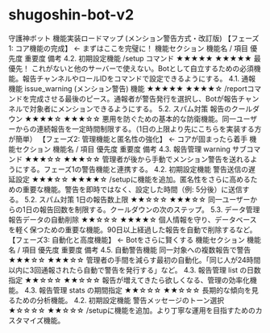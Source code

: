 # shugoshin-bot-v2

守護神ボット 機能実装ロードマップ (メンション警告方式・改訂版)
【フェーズ1: コア機能の完成】 ← まずはここを完璧に！
機能セクション	機能名 / 項目	優先度	重要度	備考
4.2. 初期設定機能	/setup コマンド	★★★★★	★★★★★	最優先！ これがないと他のサーバーで使えない。Botとして自立するための必須機能。報告チャンネルやロールIDをコマンドで設定できるようにする。
4.1. 通報機能	issue_warning (メンション警告) 機能	★★★★★	★★★★☆	/reportコマンドを完成させる最後のピース。通報者が警告発行を選択し、Botが報告チャンネルで対象者にメンションできるようにする。
5.2. スパム対策	報告のクールダウン	★★★★☆	★★★☆☆	悪用を防ぐための基本的な防衛機能。同一ユーザーからの連続報告を一定時間制限する。（1日の上限より先にこちらを実装する方が簡単）
【フェーズ2: 管理機能と匿名性の強化】 ← コアが固まったら着手
機能セクション	機能名 / 項目	優先度	重要度	備考
4.3. 報告管理	warning サブコマンド	★★★☆☆	★★★☆☆	管理者が後から手動でメンション警告を送れるようにする。フェーズ1の警告機能と連携する。
4.2. 初期設定機能	警告送信の遅延設定	★★★☆☆	★★★★☆	/setupに機能を追加。匿名性をさらに高めるための重要な機能。警告を即時ではなく、設定した時間（例: 5分後）に送信する。
5.2. スパム対策	1日の報告数上限	★★☆☆☆	★★★☆☆	同一ユーザーからの1日の報告回数を制限する。クールダウンの次のステップ。
5.3. データ管理	報告データの自動削除	★★☆☆☆	★★★★☆	個人情報を守り、データベースを軽く保つための重要な機能。90日以上経過した報告を自動で削除するなど。
【フェーズ3: 自動化と高度機能】 ← Botをさらに賢くする
機能セクション	機能名 / 項目	優先度	重要度	備考
4.5. 自動警告機能	同一対象への複数報告で警告	★★★☆☆	★★★☆☆	管理者の手間を減らす最初の自動化。「同じ人が24時間以内に3回通報されたら自動で警告を発行する」など。
4.3. 報告管理	list の日数指定	★★☆☆☆	★★☆☆☆	報告が増えてきたら欲しくなる、管理の効率化機能。
4.3. 報告管理	stats の期間指定	★★☆☆☆	★★☆☆☆	長期的な傾向を見るための分析機能。
4.2. 初期設定機能	警告メッセージのトーン選択	★☆☆☆☆	★★☆☆☆	/setupに機能を追加。より丁寧な運用を目指すためのカスタマイズ機能。

